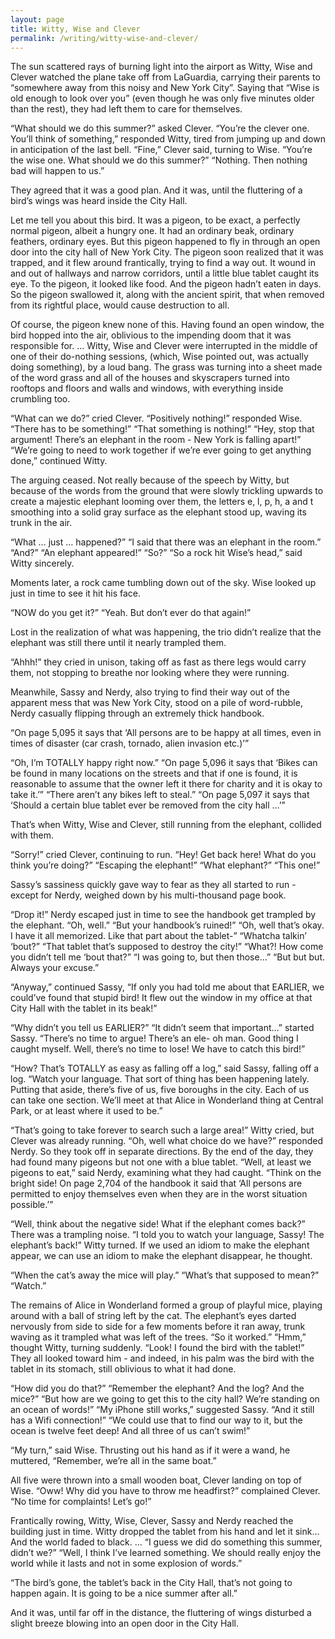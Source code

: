```yaml
---
layout: page
title: Witty, Wise and Clever
permalink: /writing/witty-wise-and-clever/
---
```

The sun scattered rays of burning light into the airport as Witty, Wise and Clever watched the plane take off from LaGuardia, carrying their parents to “somewhere away from this noisy and New York City”. Saying that “Wise is old enough to look over you” (even though he was only five minutes older than the rest), they had left them to care for themselves.

“What should we do this summer?” asked Clever.
“You’re the clever one. You’ll think of something,” responded Witty, tired from jumping up and down in anticipation of the last bell.
“Fine,” Clever said, turning to Wise. “You’re the wise one. What should we do this summer?”
“Nothing. Then nothing bad will happen to us.”

They agreed that it was a good plan. 
And it was, until the fluttering of a bird’s wings was heard inside the City Hall.

Let me tell you about this bird. It was a pigeon, to be exact, a perfectly normal pigeon, albeit a hungry one. It had an ordinary beak, ordinary feathers, ordinary eyes. But this pigeon happened to fly in through an open door into the city hall of New York City. The pigeon soon realized that it was trapped, and it flew around frantically, trying to find a way out. It wound in and out of hallways and narrow corridors, until a little blue tablet caught its eye. To the pigeon, it looked like food. And the pigeon hadn’t eaten in days. So the pigeon swallowed it, along with the ancient spirit, that when removed from its rightful place, would cause destruction to all.

Of course, the pigeon knew none of this. Having found an open window, the bird hopped into the air, oblivious to the impending doom that it was responsible for.
… 
Witty, Wise and Clever were interrupted in the middle of one of their do-nothing sessions, (which, Wise pointed out, was actually doing something), by a loud bang. 
The grass was turning into a sheet made of the word grass and all of the houses and skyscrapers turned into rooftops and floors and walls and windows, with everything inside crumbling too.

“What can we do?” cried Clever.
“Positively nothing!” responded Wise.
“There has to be something!”
“That something is nothing!”
“Hey, stop that argument! There’s an elephant in the room - New York is falling apart!”
“We’re going to need to work together if we’re ever going to get anything done,” continued Witty.

The arguing ceased. Not really because of the speech by Witty, but because of the words from the ground that were slowly trickling upwards to create a majestic elephant looming over them, the letters e, l, p, h, a and t smoothing into a solid gray surface as the elephant stood up, waving its trunk in the air.

“What … just … happened?”
“I said that there was an elephant in the room.”
“And?”
“An elephant appeared!”
“So?”
“So a rock hit Wise’s head,” said Witty sincerely.

Moments later, a rock came tumbling down out of the sky. Wise looked up just in time to see it hit his face.

“NOW do you get it?”
“Yeah. But don’t ever do that again!”

Lost in the realization of what was happening, the trio didn’t realize that the elephant was still there until it nearly trampled them.

“Ahhh!” they cried in unison, taking off as fast as there legs would carry them, not stopping to breathe nor looking where they were running.
	
Meanwhile, Sassy and Nerdy, also trying to find their way out of the apparent mess that was New York City, stood on a pile of word-rubble, Nerdy casually flipping through an extremely thick handbook. 

“On page 5,095 it says that ‘All persons are to be happy at all times, even in times of disaster (car crash, tornado, alien invasion etc.)’”

“Oh, I’m TOTALLY happy right now.”
“On page 5,096 it says that ‘Bikes can be found in many locations on the streets and that if one is found, it is reasonable to assume that the owner left it there for charity and it is okay to take it.’”
“There aren’t any bikes left to steal.”
“On page 5,097 it says that ‘Should a certain blue tablet ever be removed from the city hall …’”

That’s when Witty, Wise and Clever, still running from the elephant, collided with them.

“Sorry!” cried Clever, continuing to run. 
“Hey! Get back here! What do you think you’re doing?”
“Escaping the elephant!”
“What elephant?”
“This one!”

Sassy’s sassiness quickly gave way to fear as they all started to run - except for Nerdy, weighed down by his multi-thousand page book. 

“Drop it!” Nerdy escaped just in time to see the handbook get trampled by the elephant.
“Oh, well.”
“But your handbook’s ruined!”
“Oh, well that’s okay. I have it all memorized. Like that part about the tablet-”
“Whatcha talkin’ ‘bout?”
“That tablet that’s supposed to destroy the city!”
“What?! How come you didn’t tell me ‘bout that?”
“I was going to, but then those…”
“But but but. Always your excuse.”

“Anyway,” continued Sassy, “If only you had told me about that EARLIER, we could’ve found that stupid bird! It flew out the window in my office at that City Hall with the tablet in its beak!”

“Why didn’t you tell us EARLIER?”
“It didn’t seem that important…” started Sassy.
“There’s no time to argue! There’s an ele- oh man. Good thing I caught myself. Well, there’s no time to lose! We have to catch this bird!”

“How? That’s TOTALLY as easy as falling off a log,” said Sassy, falling off a log.
“Watch your language. That sort of thing has been happening lately. Putting that aside, there’s five of us, five boroughs in the city. Each of us can take one section. We’ll meet at that Alice in Wonderland thing at Central Park, or at least where it used to be.”

“That’s going to take forever to search such a large area!” Witty cried, but Clever was already running.
“Oh, well what choice do we have?” responded Nerdy. 
So they took off in separate directions.
By the end of the day, they had found many pigeons but not one with a blue tablet.
“Well, at least we pigeons to eat,” said Nerdy, examining what they had caught. “Think on the bright side! On page 2,704 of the handbook it said that ‘All persons are permitted to enjoy themselves even when they are in the worst situation possible.’”

“Well, think about the negative side! What if the elephant comes back?”
There was a trampling noise. “I told you to watch your language, Sassy! The elephant’s back!”
Witty turned. If we used an idiom to make the elephant appear, we can use an idiom to make the elephant disappear, he thought. 

“When the cat’s away the mice will play.”
“What’s that supposed to mean?”
“Watch.”

The remains of Alice in Wonderland formed a group of playful mice, playing around with a ball of string left by the cat. The elephant’s eyes darted nervously from side to side for a few moments before it ran away, trunk waving as it trampled what was left of the trees.
“So it worked.”
“Hmm,” thought Witty, turning suddenly. “Look! I found the bird with the tablet!”
They all looked toward him - and indeed, in his palm was the bird with the tablet in its stomach, still oblivious to what it had done.

“How did you do that?”
“Remember the elephant? And the log? And the mice?”
“But how are we going to get this to the city hall? We’re standing on an ocean of words!”
“My iPhone still works,” suggested Sassy. “And it still has a Wifi connection!”
“We could use that to find our way to it, but the ocean is twelve feet deep! And all three of us can’t swim!”

“My turn,” said Wise. Thrusting out his hand as if it were a wand, he muttered, “Remember, we’re all in the same boat.”

All five were thrown into a small wooden boat, Clever landing on top of Wise. 
“Oww! Why did you have to throw me headfirst?” complained Clever. 
“No time for complaints! Let’s go!”

Frantically rowing, Witty, Wise, Clever, Sassy and Nerdy reached the building just in time. Witty dropped the tablet from his hand and let it sink… 
And the world faded to black.
… 
“I guess we did do something this summer, didn’t we?”
“Well, I think I’ve learned something. We should really enjoy the world while it lasts and not in some explosion of words.”

“The bird’s gone, the tablet’s back in the City Hall, that’s not going to happen again. It is going to be a nice summer after all.”

And it was, until far off in the distance, the fluttering of wings disturbed a slight breeze blowing into an open door in the City Hall.	
